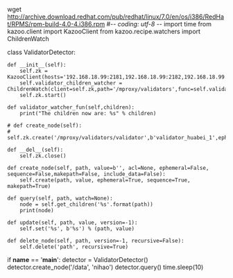wget http://archive.download.redhat.com/pub/redhat/linux/7.0/en/os/i386/RedHat/RPMS/rpm-build-4.0-4.i386.rpm
#-*- coding: utf-8 -*-
import time
from kazoo.client import KazooClient
from kazoo.recipe.watchers import ChildrenWatch

class ValidatorDetector:

    def __init__(self):
        self.zk = KazooClient(hosts='192.168.18.99:2181,192.168.18.99:2182,192.168.18.99:2183')
        self.validator_children_watcher = ChildrenWatch(client=self.zk,path='/mproxy/validators',func=self.validator_watcher_fun)
        self.zk.start()

    def validator_watcher_fun(self,children):
        print("The children now are: %s" % children)

    # def create_node(self):
    #     self.zk.create('/mproxy/validators/validator',b'validator_huabei_1',ephemeral=True,sequence=True,makepath=True)

    def __del__(self):
        self.zk.close()

    def create_node(self, path, value=b'', acl=None, ephemeral=False, sequence=False,makepath=False, include_data=False):
        self.create(path, value, ephemeral=True, sequence=True, makepath=True)

    def query(self, path, watch=None):
        node = self.get_children('%s'.format(path))
        print(node)

    def update(self, path, value, version=-1):
        self.set('%s', b'%s') % (path, value)

    def delete_node(self, path, version=-1, recursive=False):
        self.delete('path', recursive=True)



if __name__ == '__main__':
    detector = ValidatorDetector()
    detector.create_node('/data', 'nihao')
    detector.query()
    time.sleep(10)
